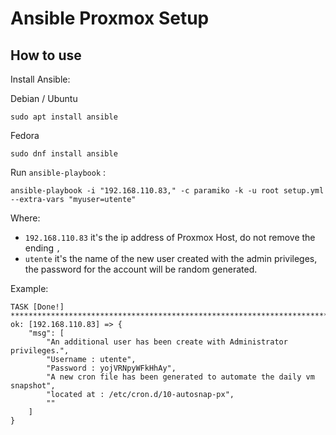 # Ansible Proxmox Setup
## How to use

Install Ansible:

Debian / Ubuntu

```
sudo apt install ansible
```

Fedora

```
sudo dnf install ansible
```

Run `ansible-playbook` :

```
ansible-playbook -i "192.168.110.83," -c paramiko -k -u root setup.yml --extra-vars "myuser=utente"
```
Where:
- `192.168.110.83` it's the ip address of Proxmox Host, do not remove the ending  `,`
- `utente` it's the name of the new user created with the admin privileges, the password for the account will be random generated.

Example:

```
TASK [Done!] *************************************************************************************************************************************************
ok: [192.168.110.83] => {
    "msg": [
        "An additional user has been create with Administrator privileges.",
        "Username : utente",
        "Password : yojVRNpyWFkHhAy",
        "A new cron file has been generated to automate the daily vm snapshot",
        "located at : /etc/cron.d/10-autosnap-px",
        ""
    ]
}
```
